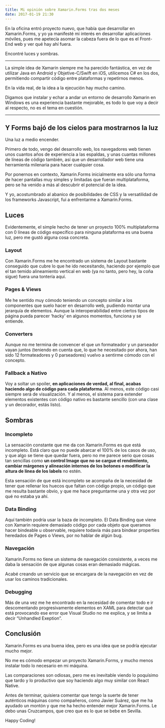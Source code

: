 ```yaml
---
title: Mi opinión sobre Xamarin.Forms tras dos meses
date: 2017-01-19 21:30
---
```

En la oficina entró proyecto nuevo, que había que desarrollar en Xamarin.Forms, y yo ya manifesté mi interés en desarrollar aplicaciones móviles, pues me apetecía asomar la cabeza fuera de lo que es el Front-End web y ver qué hay ahí fuera.

Encontré luces y sombras.

---

La simple idea de Xamarin siempre me ha parecido fantástica, en vez de utilizar Java en Android y Objetive-C/Swift en iOS, utilicemos C# en los dos, permitiendo compartir código entre plataformas y repetirnos menos.

En la vida real, de la idea a la ejecución hay mucho camino.

Digamos que instalar y echar a andar un entorno de desarrollo Xamarin en Windows es una experiencia bastante mejorable, es todo lo que voy a decir al respecto, no es el tema en cuestión.

---

## Y Forms bajó de los cielos para mostrarnos la luz

Una luz a medio encender.

Primero de todo, vengo del desarrollo web, los navegadores web tienen unos cuantos años de experiencia a las espaldas, y unas cuantas millones de líneas de código también, así que un desarrollador web tiene una herramienta milenaria para hacer cualquier cosa.

Por ponernos en contexto, Xamarin.Forms inicialmente era sólo una forma de hacer pantallas muy simples y limitadas que fueran multiplataforma, pero se ha venido a más al descubrir el potencial de la idea.

Y yo, acostumbrado al abanico de posibilidades de CSS y la versatilidad de los frameworks Javascript, fui a enfrentarme a Xamarin.Forms.

## Luces

Evidentemente, el simple hecho de tener un proyecto 100% multiplataforma con 0 líneas de código específico para ninguna plataforma es una buena luz, pero me gustó alguna cosa concreta.

### Layout

Con Xamarin.Forms me he encontrado un sistema de Layout bastante conseguido que cubre lo que he ido necesitando, haciendo por ejemplo que el tan temido alineamiento vertical en web (ya no tanto, pero hey, la coña sigue) fuera una tontería aquí.

### Pages & Views

Me he sentido muy cómodo teniendo un concepto similar a los componentes que suelo hacer en desarrollo web, pudiendo montar una jerarquía de elementos. Aunque la interoperabilidad entre ciertos tipos de página pueda parecer ‘hacky’ en algunos momentos, funciona y se entiende.

### Converters

Aunque no me termina de convencer el que un formateador y un parseador vayan juntos (teniendo en cuenta que, lo que he necesitado por ahora, han sido 12 formateadores y 0 parseadores) vuelvo a sentirme cómodo con el concepto.

### Fallback a Nativo

Voy a soltar un spoiler, **en aplicaciones de verdad, al final, acabas haciendo algo de código para cada plataforma**. Al menos, este código casi siempre será de visualización. Y al menos, el sistema para extender elementos existentes con código nativo es bastante sencillo (con una clase y un decorador, estás listo).

## Sombras

### Incompleto

La sensación constante que me da con Xamarin.Forms es que está incompleto. Está claro que no puede abarcar el 100% de los casos de uso, y que algo se tiene que quedar fuera, pero no me parece serio que cosas tan sencillas como **un control Image que no se cargue el rendimiento, cambiar márgenes y alineación internos de los botones o modificar la altura de línea de los labels** no estén.

Esta sensación de que está incompleto se acompaña de la necesidad de tener que rellenar los huecos que faltan con código propio, un código que me resulta bastante obvio, y que me hace preguntarme una y otra vez por qué no estaba ya ahí.

### Data Binding

Aquí también podría usar la baza de incompleto. El Data Binding que viene con Xamarin requiere demasiado código por cada objeto que queramos hacer bindeable u observable, requiere todavía más para bindear properties heredados de Pages o Views, por no hablar de algún bug.

### Navegación

Xamarin.Forms no tiene un sistema de navegación consistente, a veces me daba la sensación de que algunas cosas eran demasiado mágicas.

Acabé creando un servicio que se encargara de la navegación en vez de usar los caminos tradicionales.

### Debugging

Más de una vez me he encontrado en la necesidad de comentar todo e ir descomentando progresivamente elementos en XAML para detectar qué está provocando ese error que Visual Studio no me explica, y se limita a decir “Unhandled Exeption”.

## Conclusión

Xamarin.Forms es una buena idea, pero es una idea que se podría ejecutar mucho mejor.

No me es cómodo empezar un proyecto Xamarin.Forms, y mucho menos instalar todo lo necesario en mi máquina.

Las comparaciones son odiosas, pero me es inevitable viendo lo poquísimo que tardo y lo productivo que soy haciendo algo muy similar con React Native.

Antes de terminar, quisiera comentar que tengo la suerte de tener auténticos máquinas como compañeros, como Javier Suárez, que me ha ayudado un montón y que me ha hecho entender mejor Xamarin.Forms. Le debo unas Cruzcampos, que creo que es lo que se bebe en Sevilla.

Happy Coding!
